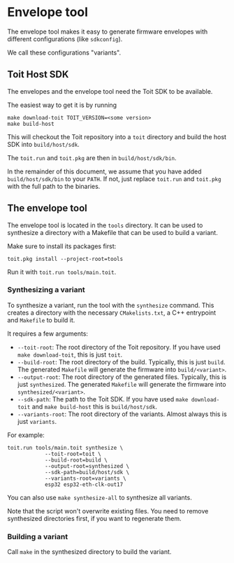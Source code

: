 # Envelope tool
The envelope tool makes it easy to generate firmware envelopes with
different configurations (like `sdkconfig`).

We call these configurations "variants".

## Toit Host SDK

The envelopes and the envelope tool need the Toit SDK to be available.

The easiest way to get it is by running
```
make download-toit TOIT_VERSION=<some version>
make build-host
```

This will checkout the Toit repository into a `toit` directory and
build the host SDK into `build/host/sdk`.

The `toit.run` and `toit.pkg` are then in `build/host/sdk/bin`.

In the remainder of this document, we assume that you have added
`build/host/sdk/bin` to your `PATH`. If not, just replace `toit.run`
and `toit.pkg` with the full path to the binaries.

## The envelope tool

The envelope tool is located in the `tools` directory. It can be used
to synthesize a directory with a Makefile that can be used to build a
variant.

Make sure to install its packages first:
```
toit.pkg install --project-root=tools
```

Run it with `toit.run tools/main.toit`.

### Synthesizing a variant

To synthesize a variant, run the tool with the `synthesize` command. This
creates a directory with the necessary `CMakelists.txt`, a C++ entrypoint
and `Makefile` to build it.

It requires a few arguments:
- `--toit-root`: The root directory of the Toit repository. If you
  have used `make download-toit`, this is just `toit`.
- `--build-root`: The root directory of the build. Typically, this is
  just `build`. The generated `Makefile` will generate the firmware
  into `build/<variant>`.
- `--output-root`: The root directory of the generated files. Typically,
  this is just `synthesized`. The generated `Makefile` will generate
  the firmware into `synthesized/<variant>`.
- `--sdk-path`: The path to the Toit SDK. If you have used
  `make download-toit` and `make build-host` this is `build/host/sdk`.
- `--variants-root`: The root directory of the variants. Almost always
  this is just `variants`.

For example:
```
toit.run tools/main.toit synthesize \
			--toit-root=toit \
			--build-root=build \
			--output-root=synthesized \
			--sdk-path=build/host/sdk \
			--variants-root=variants \
			esp32 esp32-eth-clk-out17
```

You can also use `make synthesize-all` to synthesize all variants.

Note that the script won't overwrite existing files. You need to
remove synthesized directories first, if you want to regenerate them.

### Building a variant

Call `make` in the synthesized directory to build the variant.
